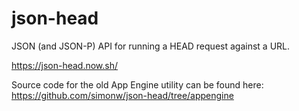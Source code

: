 # json-head

JSON (and JSON-P) API for running a HEAD request against a URL.

https://json-head.now.sh/

Source code for the old App Engine utility can be found here:
https://github.com/simonw/json-head/tree/appengine
